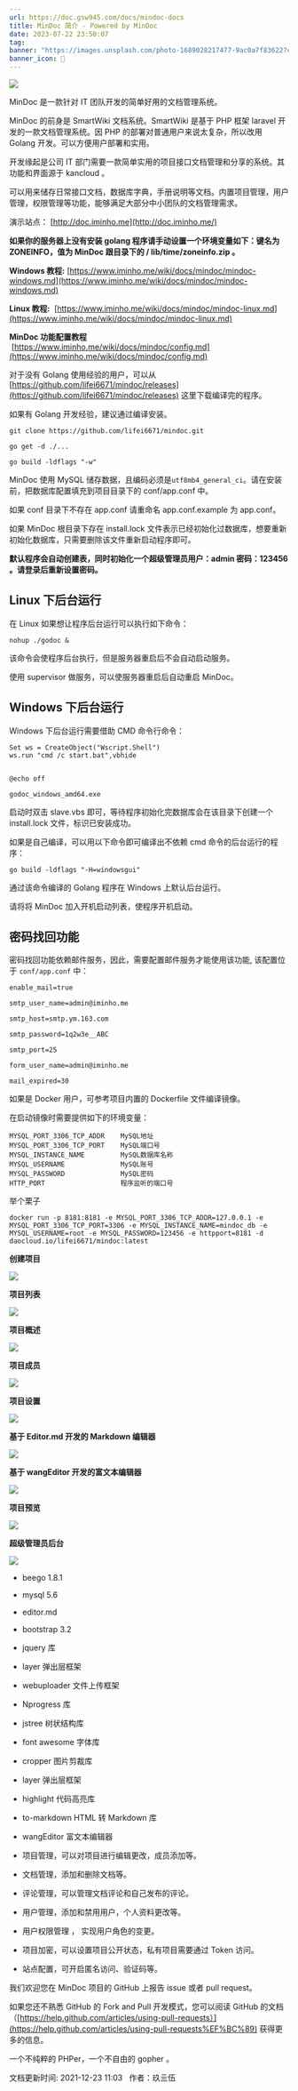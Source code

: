 ```yaml
---
url: https://doc.gsw945.com/docs/mindoc-docs
title: MinDoc 简介 - Powered by MinDoc
date: 2023-07-22 23:50:07
tag: 
banner: "https://images.unsplash.com/photo-1689028217477-9ac0a7f83622?crop=entropy&cs=srgb&fm=jpg&ixid=M3w0Njc1ODd8MHwxfHJhbmRvbXx8fHx8fHwxfHwxNjkwMDQxMDAyfA&ixlib=rb-4.0.3&q=85&fit=crop&w=671&max-h=540"
banner_icon: 🔖
---
```

![](<assets/1690041008056.png>)

MinDoc 是一款针对 IT 团队开发的简单好用的文档管理系统。

MinDoc 的前身是 SmartWiki 文档系统。SmartWiki 是基于 PHP 框架 laravel 开发的一款文档管理系统。因 PHP 的部署对普通用户来说太复杂，所以改用 Golang 开发。可以方便用户部署和实用。

开发缘起是公司 IT 部门需要一款简单实用的项目接口文档管理和分享的系统。其功能和界面源于 kancloud 。

可以用来储存日常接口文档，数据库字典，手册说明等文档。内置项目管理，用户管理，权限管理等功能，能够满足大部分中小团队的文档管理需求。

演示站点： [http://doc.iminho.me](http://doc.iminho.me/)

**如果你的服务器上没有安装 golang 程序请手动设置一个环境变量如下：键名为 ZONEINFO，值为 MinDoc 跟目录下的 / lib/time/zoneinfo.zip 。**

**Windows 教程:** [https://www.iminho.me/wiki/docs/mindoc/mindoc-windows.md](https://www.iminho.me/wiki/docs/mindoc/mindoc-windows.md)

**Linux 教程:**  [https://www.iminho.me/wiki/docs/mindoc/mindoc-linux.md](https://www.iminho.me/wiki/docs/mindoc/mindoc-linux.md)

**MinDoc 功能配置教程**  [https://www.iminho.me/wiki/docs/mindoc/config.md](https://www.iminho.me/wiki/docs/mindoc/config.md)

对于没有 Golang 使用经验的用户，可以从 [https://github.com/lifei6671/mindoc/releases](https://github.com/lifei6671/mindoc/releases) 这里下载编译完的程序。

如果有 Golang 开发经验，建议通过编译安装。

```
git clone https://github.com/lifei6671/mindoc.git

go get -d ./...

go build -ldflags "-w"

```

MinDoc 使用 MySQL 储存数据，且编码必须是`utf8mb4_general_ci`。请在安装前，把数据库配置填充到项目目录下的 conf/app.conf 中。

如果 conf 目录下不存在 app.conf 请重命名 app.conf.example 为 app.conf。

如果 MinDoc 根目录下存在 install.lock 文件表示已经初始化过数据库，想要重新初始化数据库，只需要删除该文件重新启动程序即可。

**默认程序会自动创建表，同时初始化一个超级管理员用户：admin 密码：123456 。请登录后重新设置密码。**

## Linux 下后台运行

在 Linux 如果想让程序后台运行可以执行如下命令：

```
nohup ./godoc &

```

该命令会使程序后台执行，但是服务器重启后不会自动启动服务。

使用 supervisor 做服务，可以使服务器重启后自动重启 MinDoc。

## Windows 下后台运行

Windows 下后台运行需要借助 CMD 命令行命令：

```
Set ws = CreateObject("Wscript.Shell")
ws.run "cmd /c start.bat",vbhide


@echo off

godoc_windows_amd64.exe

```

启动时双击 slave.vbs 即可，等待程序初始化完数据库会在该目录下创建一个 install.lock 文件，标识已安装成功。

如果是自己编译，可以用以下命令即可编译出不依赖 cmd 命令的后台运行的程序：

```
go build -ldflags "-H=windowsgui"

```

通过该命令编译的 Golang 程序在 Windows 上默认后台运行。

请将将 MinDoc 加入开机启动列表，使程序开机启动。

## 密码找回功能

密码找回功能依赖邮件服务，因此，需要配置邮件服务才能使用该功能, 该配置位于 `conf/app.conf` 中：

```
enable_mail=true

smtp_user_name=admin@iminho.me

smtp_host=smtp.ym.163.com

smtp_password=1q2w3e__ABC

smtp_port=25

form_user_name=admin@iminho.me

mail_expired=30

```

如果是 Docker 用户，可参考项目内置的 Dockerfile 文件编译镜像。

在启动镜像时需要提供如下的环境变量：

```
MYSQL_PORT_3306_TCP_ADDR    MySQL地址
MYSQL_PORT_3306_TCP_PORT    MySQL端口号
MYSQL_INSTANCE_NAME         MySQL数据库名称
MYSQL_USERNAME              MySQL账号
MYSQL_PASSWORD              MySQL密码
HTTP_PORT                   程序监听的端口号

```

举个栗子

```
docker run -p 8181:8181 -e MYSQL_PORT_3306_TCP_ADDR=127.0.0.1 -e MYSQL_PORT_3306_TCP_PORT=3306 -e MYSQL_INSTANCE_NAME=mindoc_db -e MYSQL_USERNAME=root -e MYSQL_PASSWORD=123456 -e httpport=8181 -d daocloud.io/lifei6671/mindoc:latest

```

**创建项目**

![](<assets/1690041011262.png>)

**项目列表**

![](<assets/1690041011932.png>)

**项目概述**

![](<assets/1690041012576.png>)

**项目成员**

![](<assets/1690041013223.png>)

**项目设置**

![](<assets/1690041013897.png>)

**基于 Editor.md 开发的 Markdown 编辑器**

![](<assets/1690041014700.png>)

**基于 wangEditor 开发的富文本编辑器**

![](<assets/1690041015653.png>)

**项目预览**

![](<assets/1690041016310.png>)

**超级管理员后台**

![](<assets/1690041017057.png>)

*   beego 1.8.1
*   mysql 5.6
*   editor.md
*   bootstrap 3.2
*   jquery 库
*   layer 弹出层框架
*   webuploader 文件上传框架
*   Nprogress 库
*   jstree 树状结构库
*   font awesome 字体库
*   cropper 图片剪裁库
*   layer 弹出层框架
*   highlight 代码高亮库
*   to-markdown HTML 转 Markdown 库
*   wangEditor 富文本编辑器

*   项目管理，可以对项目进行编辑更改，成员添加等。
*   文档管理，添加和删除文档等。
*   评论管理，可以管理文档评论和自己发布的评论。
*   用户管理，添加和禁用用户，个人资料更改等。
*   用户权限管理 ， 实现用户角色的变更。
*   项目加密，可以设置项目公开状态，私有项目需要通过 Token 访问。
*   站点配置，可开启匿名访问、验证码等。

我们欢迎您在 MinDoc 项目的 GitHub 上报告 issue 或者 pull request。

如果您还不熟悉 GitHub 的 Fork and Pull 开发模式，您可以阅读 GitHub 的文档（[https://help.github.com/articles/using-pull-requests）](https://help.github.com/articles/using-pull-requests%EF%BC%89) 获得更多的信息。

一个不纯粹的 PHPer，一个不自由的 gopher 。

文档更新时间: 2021-12-23 11:03   作者：玖亖伍